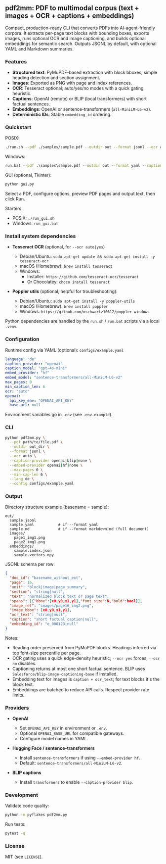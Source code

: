 ## pdf2mm: PDF to multimodal corpus (text + images + OCR + captions + embeddings)

Compact, production-ready CLI that converts PDFs into AI-agent-friendly corpora. It extracts per-page text blocks with bounding boxes, exports images, runs optional OCR and image captioning, and builds optional embeddings for semantic search. Outputs JSONL by default, with optional YAML and Markdown summaries.

### Features
- **Structured text**: PyMuPDF-based extraction with block bboxes, simple heading detection and section assignment.
- **Images**: Exported as PNG with page and index references.
- **OCR**: Tesseract optional; auto/yes/no modes with a quick gating heuristic.
- **Captions**: OpenAI (remote) or BLIP (local transformers) with short factual sentences.
- **Embeddings**: OpenAI or sentence-transformers (`all-MiniLM-L6-v2`).
- **Deterministic IDs**: Stable `embedding_id` ordering.

### Quickstart

POSIX:
```bash
./run.sh --pdf ./samples/sample.pdf --outdir out --format jsonl --ocr auto --caption-provider none --embed-provider hf
```

Windows:
```bat
run.bat --pdf .\samples\sample.pdf --outdir out --format yaml --caption-provider openai --embed-provider none
```

GUI (optional, Tkinter):
```bash
python gui.py
```
Select a PDF, configure options, preview PDF pages and output text, then click Run.

Starters:
- POSIX: `./run_gui.sh`
- Windows: `run_gui.bat`

### Install system dependencies

- **Tesseract OCR** (optional, for `--ocr auto|yes`)
  - Debian/Ubuntu: `sudo apt-get update && sudo apt-get install -y tesseract-ocr`
  - macOS (Homebrew): `brew install tesseract`
  - Windows:
    - Installer: `https://github.com/tesseract-ocr/tesseract`
    - Or Chocolatey: `choco install tesseract`

- **Poppler utils** (optional, helpful for troubleshooting):
  - Debian/Ubuntu: `sudo apt-get install -y poppler-utils`
  - macOS (Homebrew): `brew install poppler`
  - Windows: `https://github.com/oschwartz10612/poppler-windows`

Python dependencies are handled by the `run.sh` / `run.bat` scripts via a local `.venv`.

### Configuration

Runtime config via YAML (optional): `configs/example.yaml`
```yaml
language: "de"
caption_provider: "openai"
caption_model: "gpt-4o-mini"
embed_provider: "hf"
embed_model: "sentence-transformers/all-MiniLM-L6-v2"
max_pages: 0
min_caption_len: 6
ocr: "auto"
openai:
  api_key_env: "OPENAI_API_KEY"
  base_url: null
```

Environment variables go in `.env` (see `.env.example`).

### CLI

```bash
python pdf2mm.py \
  --pdf path/to/file.pdf \
  --outdir out_dir \
  --format jsonl \
  --ocr auto \
  --caption-provider openai|blip|none \
  --embed-provider openai|hf|none \
  --max-pages 0 \
  --min-cap-len 6 \
  --lang de \
  --config configs/example.yaml
```

### Output

Directory structure example (basename = sample):
```
out/
  sample.jsonl
  sample.yaml           # if --format yaml
  sample.md             # if --format markdown|md (full document)
  images/
    page1_img1.png
    page2_img1.png
  embeddings/
    sample.index.json
    sample.vectors.npy
```

JSONL schema per row:
```json
{
  "doc_id": "basename_without_ext",
  "page": 16,
  "unit": "block|image|page_summary",
  "section": "string|null",
  "text": "normalized block text or page text",
  "spans": [{"bbox":[x0,y0,x1,y1],"font_size":N,"bold":bool}],
  "image_ref": "images/page16_img2.png",
  "image_bbox": [x0,y0,x1,y1],
  "ocr_text": "string|null",
  "caption": "short factual caption|null",
  "embedding_id": "e_000123|null"
}
```

Notes:
- Reading order preserved from PyMuPDF blocks. Headings inferred via top font-size percentile per page.
- OCR gating uses a quick edge-density heuristic; `--ocr yes` forces, `--ocr no` disables.
- Captioning returns at most one short factual sentence. BLIP uses `Salesforce/blip-image-captioning-base` if installed.
- Embedding text for images is `caption + ocr_text`; for text blocks it's the block text.
- Embeddings are batched to reduce API calls. Respect provider rate limits.

### Providers

- **OpenAI**
  - Set `OPENAI_API_KEY` in environment or `.env`.
  - Optional `OPENAI_BASE_URL` for compatible gateways.
  - Configure model names in YAML.

- **Hugging Face / sentence-transformers**
  - Install `sentence-transformers` if using `--embed-provider hf`.
  - Default: `sentence-transformers/all-MiniLM-L6-v2`.

- **BLIP captions**
  - Install `transformers` to enable `--caption-provider blip`.

### Development

Validate code quality:
```bash
python -m pyflakes pdf2mm.py
```

Run tests:
```bash
pytest -q
```

### License

MIT (see `LICENSE`).

